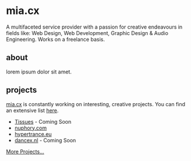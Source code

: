 # mia.cx

A multifaceted service provider with a passion for creative endeavours in fields like: Web Design, Web Development, Graphic Design & Audio Engineering.
Works on a freelance basis.

## about

<!-- TODO
    Write a bio about mia.cx and Mia Riezebos
 -->

lorem ipsum dolor sit amet.

## projects

[mia.cx](https://mia.cx) is constantly working on interesting, creative projects. You can find an extensive list [here](./PROJECTS.md).

- [Tissues](./PROJECTS.md#tissues) - Coming Soon
- [nuphory.com](./PROJECTS.md#nuphorycom)
- [hypertrance.eu](./PROJECTS.md#hypertranceeu)
- [dancex.nl](./PROJECTS.md#dance-xperience) - Coming Soon

[More Projects...](./PROJECTS.md)
